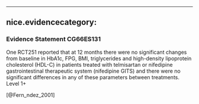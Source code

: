 
---
nice.evidencecategory: 
---

### Evidence Statement CG66ES131
One RCT251 reported that at 12 months there were no significant changes from baseline in HbA1c, FPG, BMI, triglycerides and high-density lipoprotein cholesterol (HDL-C) in patients treated with telmisartan or nifedipine gastrointestinal therapeutic system (nifedipine GITS) and there were no  significant differences in any of these parameters between treatments. Level 1+

[@Fern_ndez_2001]

